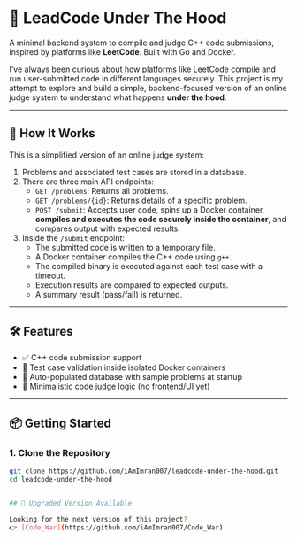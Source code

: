 # 🧠 LeadCode Under The Hood

A minimal backend system to compile and judge C++ code submissions, inspired by platforms like **LeetCode**. Built with Go and Docker.

I’ve always been curious about how platforms like LeetCode compile and run user-submitted code in different languages securely. This project is my attempt to explore and build a simple, backend-focused version of an online judge system to understand what happens **under the hood**.

---

## 🚀 How It Works

This is a simplified version of an online judge system:

1. Problems and associated test cases are stored in a database.
2. There are three main API endpoints:
   - `GET /problems`: Returns all problems.
   - `GET /problems/{id}`: Returns details of a specific problem.
   - `POST /submit`: Accepts user code, spins up a Docker container, **compiles and executes the code securely inside the container**, and compares output with expected results.
3. Inside the `/submit` endpoint:
   - The submitted code is written to a temporary file.
   - A Docker container compiles the C++ code using `g++`.
   - The compiled binary is executed against each test case with a timeout.
   - Execution results are compared to expected outputs.
   - A summary result (pass/fail) is returned.

---

## 🛠 Features

- ✅ C++ code submission support
- 🐳 Test case validation inside isolated Docker containers
- 🧩 Auto-populated database with sample problems at startup
- 🧠 Minimalistic code judge logic (no frontend/UI yet)

---

## 📦 Getting Started

### 1. Clone the Repository

```bash
git clone https://github.com/iAmImran007/leadcode-under-the-hood.git
cd leadcode-under-the-hood


## 🚀 Upgraded Version Available

Looking for the next version of this project?    
👉 [Code_War](https://github.com/iAmImran007/Code_War)
